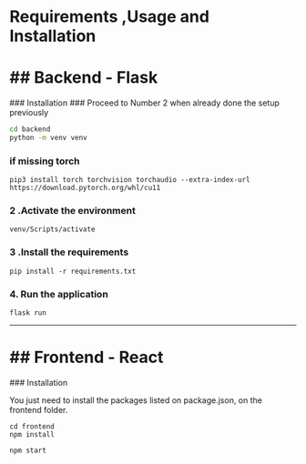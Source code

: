 # Requirements ,Usage and Installation
<h1>## Backend - Flask</h1>
### Installation
### Proceed to Number 2 when already done the setup previously     

```bash
cd backend
python -m venv venv
```
### if missing torch

```pip3 install torch torchvision torchaudio --extra-index-url https://download.pytorch.org/whl/cu11 ```

  
### 2 .Activate the environment

```venv/Scripts/activate```


### 3 .Install the requirements

```pip install -r requirements.txt```

### 4. Run the application 

```flask run```


-------------------------------------------------------------------------------------------------------------------
<h1>## Frontend - React</h1>
### Installation

You just need to install the packages listed on package.json, on the frontend folder.

```
cd frontend
npm install
```

`npm start`

